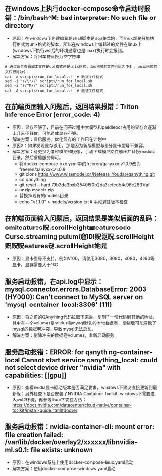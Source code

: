 ## 在windows上执行docker-compose命令启动时报错：/bin/bash^M: bad interpreter: No such file or directory
- 原因：在windows下创建编辑的shell脚本是dos格式的，而linux却是只能执行格式为unix格式的脚本，所以在windows上编辑过的文件在linux上(windows下执行wsl后的环境通常也是linux)执行时会报错。
- 解决方案：将回车符替换为空字符串
```shell
# 通过命令查看脚本文件是dos格式还是unix格式，dos格式的文件行尾为^M$ ，unix格式的文件行尾为$：
cat -A scripts/run_for_local.sh  # 验证文件格式
sed -i "s/\r//" scripts/run_for_local.sh
sed -i "s/^M//" scripts/run_for_local.sh
cat -A scripts/run_for_local.sh  # 验证文件格式
```

## 在前端页面输入问题后，返回结果报错：Triton Inference Error (error_code: 4)
- 原因：显存不够了，目前在问答过程中大模型和paddleocr占用的显存会逐渐上升且不释放，可能造成显存不够。
- 解决方案：重启服务，优化显存的工作已在计划中
- 原因2：如果发现显存够用，那是因为新版模型与部分显卡型号不兼容。
- 解决方案：请更换为兼容模型和镜像，手动下载模型文件解压并替换models目录，然后重启服务即可。 
    - 将docker-compose-xxx.yaml中的freeren/qanyxxx:v1.0.9改为freeren/qanyxxx:v1.0.8
    - git clone https://www.wisemodel.cn/Netease_Youdao/qanything.git 
    - cd qanything
    - git reset --hard 79b3da3bbb35406f0b2da3acfcdb4c96c2837faf
    - unzip models.zip
    - 替换掉现有的models目录
    - echo "v2.1.0" > models/version.txt  # 手动避过版本检查

## 在前端页面输入问题后，返回结果是类似后面的乱码：omiteatures贶.scrollHeight㎜eaturesodo Curse.streaming pulumi窟IDI贶沤贶.scrollHeight贶贶贶eatures谜.scrollHeight她是
- 原因：显卡型号不支持，例如V100，请使用3080，3090，4080，4090等显卡，显存需要大于16G

## 服务启动报错，在api.log中显示：mysql.connector.errors.DatabaseError: 2003 (HY000): Can't connect to MySQL server on 'mysql-container-local:3306' (111)
- 原因：将之前的QAnything代码拉取下来后，复制了一份代码到其他的地址，其中有一个volumes是mivlus和mysql默认的本地数据卷，复制后可能导致了mysql的数据卷冲突，导致mysql无法启动。
- 解决方案：删除冲突的数据卷volumes，重新启动服务

## 服务启动报错：ERROR: for qanything-container-local Cannot start service qanything_local: could not select device driver "nvidia" with capabilities: [[gpu]]
- 原因：查看nvidia显卡驱动版本是否满足要求，windows下建议直接更新到最新版；另外检查下是否安装了NVIDIA Container Toolkit, windows下需要进入wsl2环境，再参考linux下安装方法：https://docs.nvidia.com/datacenter/cloud-native/container-toolkit/install-guide.html#docker

## 服务启动报错：nvidia-container-cli: mount error: file creation failed: /var/lib/docker/overlay2/xxxxxx/libnvidia-ml.s0.1: file exists: unknown
- 原因：在windows系统上使用docker-compose-linux.yaml启动
- 解决方案：使用docker-compose-windows.yaml启动



